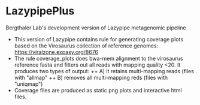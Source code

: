 # LazypipePlus
Bergthaler Lab's development version of Lazypipe metagenomic pipeline

+ This version of Lazypipe contains rule for generating coverage plots based on the Virosaurus collection of reference genomes: https://viralzone.expasy.org/8676
+ The rule coverage_plots does bwa-mem alignment to the virosaurus reference fasta and filters out all reads with mapping quality <20. It produces two types of output: 
++ A) it retains multi-mapping reads (files with "allmap"
++ B) removes all multi-mapping reds (files with "uniqmap")
+ Coverage files are produced as static png plots and interactive html files.
